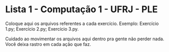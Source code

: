 # Lista 1 - Computação 1 - UFRJ - PLE

Coloque aqui os arquivos referentes a cada exercício. Exemplo: Exercício 1.py; Exercício 2.py; Exercício 3.py.

Cuidado ao movimentar os arquivos aqui dentro pra gente não perder nada. Você deixa rastro em cada ação que faz. 


